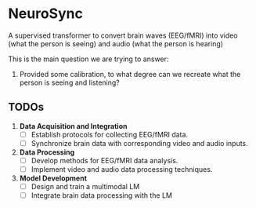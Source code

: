 # NeuroSync

A supervised transformer to convert brain waves (EEG/fMRI) into video (what the person is seeing) and audio (what the person is hearing)

This is the main question we are trying to answer: 
1. Provided some calibration, to what degree can we recreate what the person is seeing and listening?

## TODOs
1. **Data Acquisition and Integration**
   - [ ] Establish protocols for collecting EEG/fMRI data.
   - [ ] Synchronize brain data with corresponding video and audio inputs.

2. **Data Processing**
   - [ ] Develop methods for EEG/fMRI data analysis.
   - [ ] Implement video and audio data processing techniques.

3. **Model Development**
   - [ ] Design and train a multimodal LM 
   - [ ] Integrate brain data processing with the LM 
